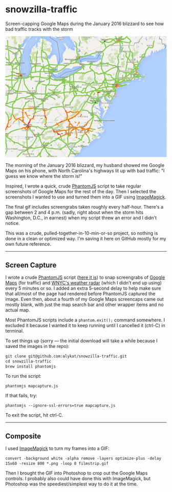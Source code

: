 # snowzilla-traffic
Screen-capping Google Maps during the January 2016 blizzard to see how bad traffic tracks with the storm

<img src="frames/traffic.gif" alt="Traffic animation" />

The morning of the January 2016 blizzard, my husband showed me Google Maps on his phone, with North Carolina's highways lit up with bad traffic: "I guess we know where the storm is!"

Inspired, I wrote a quick, crude [PhantomJS](http://phantomjs.org) script to take regular screenshots of Google Maps for the rest of the day. Then I selected the screenshots I wanted to use and turned them into a GIF using [ImageMagick](http://www.imagemagick.org/script/convert.php).

The final gif includes screengrabs taken roughly every half-hour. There's a gap between 2 and 4 p.m. (sadly, right about when the storm hits Washington, D.C., in earnest) when my script threw an error and I didn't notice.

This was a crude, pulled-together-in-10-min-or-so project, so nothing is done in a clean or optimized way. I'm saving it here on GitHub mostly for my own future reference.

----------

## Screen Capture

I wrote a crude [PhantomJS](http://phantomjs.org/screen-capture.html) script ([here it is](mapcapture.js)) to snap screengrabs of [Google Maps](https://www.google.com/maps/@38.6337794,-76.8123652,6z/data=!5m1!1e1) (for traffic) and [WNYC's weather radar](http://project.wnyc.org/storm-radar/) (which I didn't end up using) every 5 minutes or so. I added an extra 5-second delay to help make sure that all/most of the page had rendered before PhantomJS captured the image. Even then, about a fourth of my Google Maps screencaps came out mostly blank, with just the map search bar and other wrapper items and no actual map.

Most PhantomJS scripts include a `phantom.exit();` command somewhere. I excluded it because I wanted it to keep running until I cancelled it (ctrl-C) in terminal.

To set things up (sorry &mdash; the initial download will take a while because I saved the images in the repo):

```
git clone git@github.com:alykat/snowzilla-traffic.git
cd snowzilla-traffic
brew install phantomjs
```

To run the script:

```
phantomjs mapcapture.js
```

If that fails, try:

```
phantomjs --ignore-ssl-errors=true mapcapture.js
```

To exit the script, hit ctrl-C.

----------

## Composite

I used [ImageMagick](http://www.imagemagick.org/script/convert.php) to turn my frames into a GIF:

```
convert -background white -alpha remove -layers optimize-plus -delay 15x60 -resize 800 *.png -loop 0 filmstrip.gif
```

Then I brought the GIF into Photoshop to crop out the Google Maps controls. I probably also could have done this with ImageMagick, but Photoshop was the speediest/simplest way to do it at the time.
